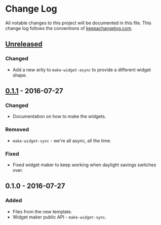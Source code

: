 # Change Log
All notable changes to this project will be documented in this file. This change log follows the conventions of [keepachangelog.com](http://keepachangelog.com/).

## [Unreleased]
### Changed
- Add a new arity to `make-widget-async` to provide a different widget shape.

## [0.1.1] - 2016-07-27
### Changed
- Documentation on how to make the widgets.

### Removed
- `make-widget-sync` - we're all async, all the time.

### Fixed
- Fixed widget maker to keep working when daylight savings switches over.

## 0.1.0 - 2016-07-27
### Added
- Files from the new template.
- Widget maker public API - `make-widget-sync`.

[Unreleased]: https://github.com/your-name/largeno/compare/0.1.1...HEAD
[0.1.1]: https://github.com/your-name/largeno/compare/0.1.0...0.1.1

